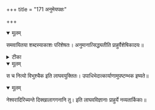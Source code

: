 +++
title = "171 अनुमेयपक्षः"

+++


<details open><summary>मूलम्</summary>

समवायितया शब्दस्याकाशः परिशेषतः। अनुमानात्सिद्ध्यतीति प्राहुर्वैशेषिकादयः॥
</details>



<details><summary>टीका</summary>

वै. सू.[2-1-27]
</details>



<details open><summary>मूलम्</summary>

स च नित्यो विभुश्चैक इति लाघवयुक्तितः। उपाधिभेदात्कार्याणामुपष्टम्भक इष्यते॥
</details>



<details open><summary>मूलम्</summary>

नेश्वरादिरिच्यन्ते दिक्खालागगनानि तु। इति लाघवविज्ञानाः प्राहुर्ये नव्यतार्किकाः॥
</details>

